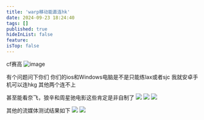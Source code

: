 ```yaml
---
title: 'warp移动能直连hk'
date: 2024-09-23 18:24:40
tags: []
published: true
hideInList: false
feature: 
isTop: false
---
```


cf赛高
![image](https://s3.qklg.net/img/8fSn8Td.png)

有个问题问下你们
你们的ios和Windows电脑是不是只能练lax或者sjc
我就安卓手机可以连hkg
其他两个连不上

甚至能看奈飞，狼辛和周星驰电影这些肯定是非自制了
![](https://s3.qklg.net/img/Vd5BUty.png)
![](https://s3.qklg.net/img/eDynPNJ.png)
![](https://s3.qklg.net/img/glOzfuo.png)

其他的流媒体测试结果如下
![](https://s3.qklg.net/img/wsD3fkQ.png)
![](https://s3.qklg.net/img/BDXnI8e.png)

